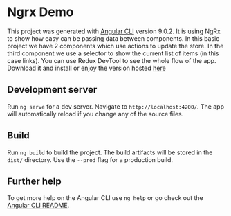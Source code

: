 # Ngrx Demo

This project was generated with [Angular CLI](https://github.com/angular/angular-cli) version 9.0.2. It is using NgRx to show how easy can be passing data between components. In this basic project we have 2 components which use actions to update the store. In the third component we use a selector to show the current list of items (in this case links). You can use Redux DevTool to see the whole flow of the app.
Download it and install or enjoy the version hosted [here](https://darekodz.github.io/ngrx-demo/) 


## Development server

Run `ng serve` for a dev server. Navigate to `http://localhost:4200/`. The app will automatically reload if you change any of the source files.

## Build

Run `ng build` to build the project. The build artifacts will be stored in the `dist/` directory. Use the `--prod` flag for a production build.

## Further help

To get more help on the Angular CLI use `ng help` or go check out the [Angular CLI README](https://github.com/angular/angular-cli/blob/master/README.md).
